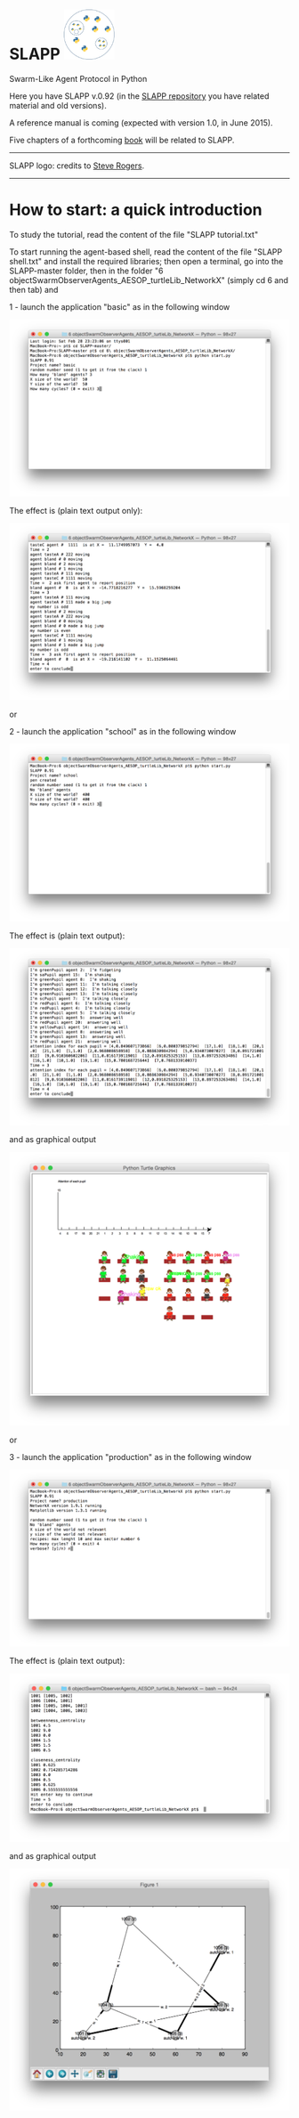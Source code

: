 SLAPP <img src="./_pictures/slapp-logo.png" height="90" />
=====



Swarm-Like Agent Protocol in Python

Here you have SLAPP v.0.92 (in the [SLAPP repository](http://eco83.econ.unito.it/terna/slapp_dep) you have related material and old versions).

A reference manual is coming (expected with version 1.0, in June 2015).

Five chapters of a forthcoming [book](http://www.palgrave.com/page/detail/agentbased-models-of-the-economy-/?K=9781137339805) will be related to SLAPP.

---
SLAPP logo: credits to [Steve Rogers](https://www.linkedin.com/in/shrogers).

---

How to start: a quick introduction
====
To study the tutorial, read the content of the file "SLAPP tutorial.txt"

To start running the agent-based shell, read the content of the file "SLAPP shell.txt" and install the required libraries; then open a terminal, go into the SLAPP-master folder, then in the folder "6 objectSwarmObserverAgents_AESOP_turtleLib_NetworkX" (simply cd 6 and then tab) and

1 - launch the application "basic" as in the following window

<img src="./_pictures/t1.png" />

The effect is (plain text output only):

<img src="./_pictures/t2.png" />

or

2 - launch the application "school" as in the following window

<img src="./_pictures/t3.png" />

The effect is (plain text output):

<img src="./_pictures/t4.png" />

and as graphical output

<img src="./_pictures/t5.png" />

or

3 - launch the application "production" as in the following window

<img src="./_pictures/t6.png" />

The effect is (plain text output):

<img src="./_pictures/t7.png" />

and as graphical output

<img src="./_pictures/t8.png" />
